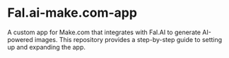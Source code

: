 # Fal.ai-make.com-app
A custom app for Make.com that integrates with Fal.AI to generate AI-powered images. This repository provides a step-by-step guide to setting up and expanding the app.
